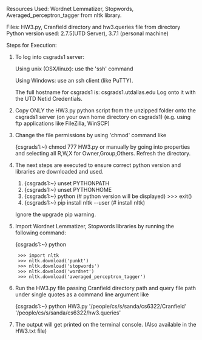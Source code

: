 Resources Used: Wordnet Lemmatizer, Stopwords, Averaged_perceptron_tagger from nltk library.

Files: HW3.py, Cranfield directory and hw3.queries file from directory
Python version used: 2.7.5(UTD Server), 3.7.1 (personal machine)

Steps for Execution:

1. To log into csgrads1 server:
	    
    Using unix (OSX/linux): use the 'ssh' command
	    
    Using Windows: use an ssh client (like PuTTY).
    
    The full hostname for csgrads1 is: csgrads1.utdallas.edu 
    Log onto it with the UTD Netid Credentials.

2. Copy ONLY the HW3.py python script from the unzipped folder onto the csgrads1 server (on your own home directory on csgrads1) (e.g. using ftp applications like FileZilla, WinSCP)

3. Change the file permissions by using 'chmod' command like
	
    {csgrads1:~} chmod 777 HW3.py
    or manually by going into properties and selecting all R,W,X for Owner,Group,Others. Refresh the directory.

4. The next steps are executed to ensure correct python version and libraries are downloaded and used.
	
    1. {csgrads1:~} unset PYTHONPATH
    2. {csgrads1:~} unset PYTHONHOME
	  3. {csgrads1:~} python    (# python version will be displayed)
		  		>>> exit()
	  4. {csgrads1:~} pip install nltk --user				(# install nltk)
	
	Ignore the upgrade pip warning.

5. Import Wordnet Lemmatizer, Stopwords libraries by running the following command:
	   
     {csgrads1:~} python
		 
        >>> import nltk
        >>> nltk.download('punkt')
        >>> nltk.download('stopwords')
        >>> nltk.download('wordnet')
        >>> nltk.download('averaged_perceptron_tagger')
	
6. Run the HW3.py file passing Cranfield directory path and query file path under single quotes as a command line argument like
	  
    {csgrads1:~} python HW3.py '/people/cs/s/sanda/cs6322/Cranfield' '/people/cs/s/sanda/cs6322/hw3.queries'
   
7. The output will get printed on the terminal console.  (Also available in the HW3.txt file)
